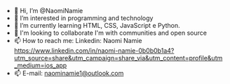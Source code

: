 - 👋 Hi, I’m @NaomiNamie
- 👀 I’m interested in programming and technology
- 🌱 I’m currently learning HTML, CSS, JavaScript e Python.
- 💞️ I'm looking to collaborate I'm with communities and open source
- 📫 How to reach me: Linkedin: Naomi Namie https://www.linkedin.com/in/naomi-namie-0b0b0b1a4?utm_source=share&utm_campaign=share_via&utm_content=profile&utm_medium=ios_app
- 📫 E-mail: naominamie1@outlook.com
